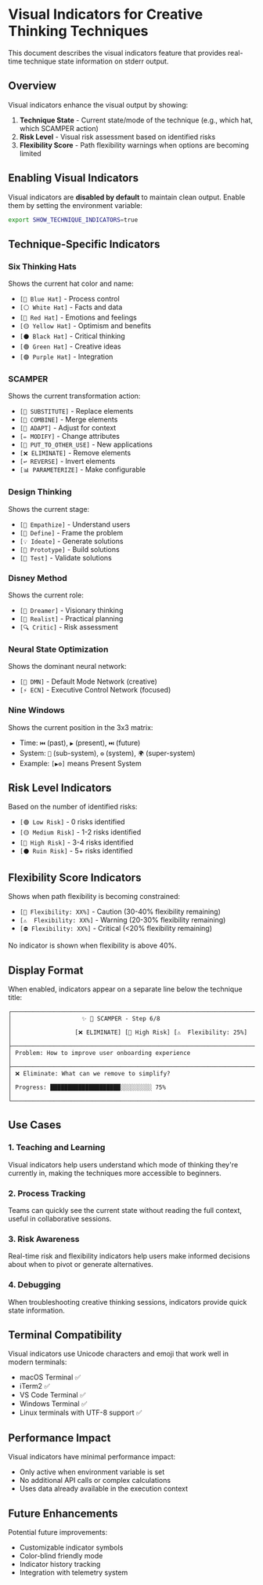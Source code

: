 # Visual Indicators for Creative Thinking Techniques

This document describes the visual indicators feature that provides real-time technique state
information on stderr output.

## Overview

Visual indicators enhance the visual output by showing:

1. **Technique State** - Current state/mode of the technique (e.g., which hat, which SCAMPER action)
2. **Risk Level** - Visual risk assessment based on identified risks
3. **Flexibility Score** - Path flexibility warnings when options are becoming limited

## Enabling Visual Indicators

Visual indicators are **disabled by default** to maintain clean output. Enable them by setting the
environment variable:

```bash
export SHOW_TECHNIQUE_INDICATORS=true
```

## Technique-Specific Indicators

### Six Thinking Hats

Shows the current hat color and name:

- `[🔵 Blue Hat]` - Process control
- `[⚪ White Hat]` - Facts and data
- `[🔴 Red Hat]` - Emotions and feelings
- `[🟡 Yellow Hat]` - Optimism and benefits
- `[⚫ Black Hat]` - Critical thinking
- `[🟢 Green Hat]` - Creative ideas
- `[🟣 Purple Hat]` - Integration

### SCAMPER

Shows the current transformation action:

- `[🔄 SUBSTITUTE]` - Replace elements
- `[🔗 COMBINE]` - Merge elements
- `[🔧 ADAPT]` - Adjust for context
- `[✏️ MODIFY]` - Change attributes
- `[🎯 PUT_TO_OTHER_USE]` - New applications
- `[❌ ELIMINATE]` - Remove elements
- `[↩️ REVERSE]` - Invert elements
- `[📊 PARAMETERIZE]` - Make configurable

### Design Thinking

Shows the current stage:

- `[💚 Empathize]` - Understand users
- `[🎯 Define]` - Frame the problem
- `[💡 Ideate]` - Generate solutions
- `[🔨 Prototype]` - Build solutions
- `[🧪 Test]` - Validate solutions

### Disney Method

Shows the current role:

- `[🌟 Dreamer]` - Visionary thinking
- `[🔨 Realist]` - Practical planning
- `[🔍 Critic]` - Risk assessment

### Neural State Optimization

Shows the dominant neural network:

- `[🧘 DMN]` - Default Mode Network (creative)
- `[⚡ ECN]` - Executive Control Network (focused)

### Nine Windows

Shows the current position in the 3x3 matrix:

- Time: `⏮️` (past), `▶️` (present), `⏭️` (future)
- System: `🔧` (sub-system), `⚙️` (system), `🌍` (super-system)
- Example: `[▶️⚙️]` means Present System

## Risk Level Indicators

Based on the number of identified risks:

- `[🟢 Low Risk]` - 0 risks identified
- `[🟡 Medium Risk]` - 1-2 risks identified
- `[🔴 High Risk]` - 3-4 risks identified
- `[⚫ Ruin Risk]` - 5+ risks identified

## Flexibility Score Indicators

Shows when path flexibility is becoming constrained:

- `[🔶 Flexibility: XX%]` - Caution (30-40% flexibility remaining)
- `[⚠️  Flexibility: XX%]` - Warning (20-30% flexibility remaining)
- `[⛔ Flexibility: XX%]` - Critical (<20% flexibility remaining)

No indicator is shown when flexibility is above 40%.

## Display Format

When enabled, indicators appear on a separate line below the technique title:

```
┌──────────────────────────────────────────────────────────────────────────────┐
│                    ✨ 🔧 SCAMPER - Step 6/8                                 │
│                  [❌ ELIMINATE] [🔴 High Risk] [⚠️  Flexibility: 25%]        │
├──────────────────────────────────────────────────────────────────────────────┤
│ Problem: How to improve user onboarding experience                           │
├──────────────────────────────────────────────────────────────────────────────┤
│ ❌ Eliminate: What can we remove to simplify?                                │
│ Progress: ████████████████████░░░░░░░░░ 75%                                 │
└──────────────────────────────────────────────────────────────────────────────┘
```

## Use Cases

### 1. Teaching and Learning

Visual indicators help users understand which mode of thinking they're currently in, making the
techniques more accessible to beginners.

### 2. Process Tracking

Teams can quickly see the current state without reading the full context, useful in collaborative
sessions.

### 3. Risk Awareness

Real-time risk and flexibility indicators help users make informed decisions about when to pivot or
generate alternatives.

### 4. Debugging

When troubleshooting creative thinking sessions, indicators provide quick state information.

## Terminal Compatibility

Visual indicators use Unicode characters and emoji that work well in modern terminals:

- macOS Terminal ✅
- iTerm2 ✅
- VS Code Terminal ✅
- Windows Terminal ✅
- Linux terminals with UTF-8 support ✅

## Performance Impact

Visual indicators have minimal performance impact:

- Only active when environment variable is set
- No additional API calls or complex calculations
- Uses data already available in the execution context

## Future Enhancements

Potential future improvements:

- Customizable indicator symbols
- Color-blind friendly mode
- Indicator history tracking
- Integration with telemetry system
